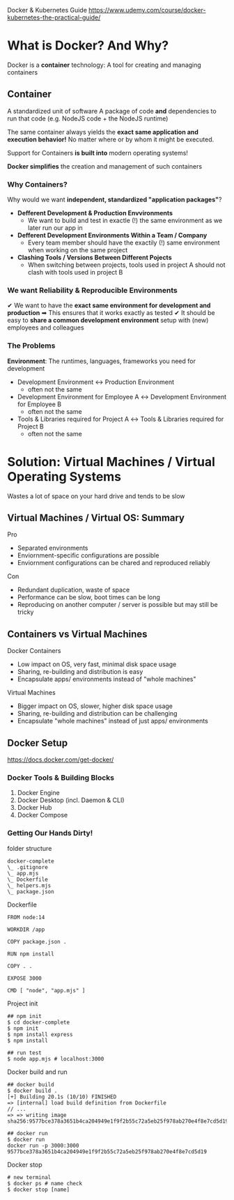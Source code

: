 Docker & Kubernetes Guide
https://www.udemy.com/course/docker-kubernetes-the-practical-guide/

# What is Docker? And Why?

Docker is a **container** technology: A tool for creating and managing containers

## Container
A standardized unit of software
A package of code **and** dependencies to run that code (e.g. NodeJS code + the NodeJS runtime)

The same container always yields the **exact same application and execution behavior!** No matter where or by whom it might be executed.

Support for Containers **is built into** modern operating systems!

**Docker simplifies** the creation and management of such containers

### Why Containers?
Why would we want **independent, standardized "application packages"**?

- **Defferent Development & Production Envvironments**
  - We want to build and test in exactle (!) the same environment as we later run our app in
- **Defferent Development Environments Within a Team / Company**
  - Every team member should have the exactily (!) same environment when working on the same project
- **Clashing Tools / Versions Between Different Pojects**
  - When switching between projects, tools used in project A should not clash with tools used in project B

### We want Reliability & Reproducible Environments
✔ We want to have the **exact same environment for development and production** ➡ This ensures that it works exactly as tested
✔ It should be easy to **share a common development environment** setup with (new) employees and colleagues

### The Problems
**Environment**: The runtimes, languages, frameworks you need for development
- Development Environment ↔ Production Environment
  - often not the same
- Development Environment for Employee A ↔ Development Environment for Employee B
  - often not the same
- Tools & Libraries required for Project A ↔ Tools & Libraries required for Project B
  - often not the same


# Solution: Virtual Machines / Virtual Operating Systems
Wastes a lot of space on your hard drive and tends to be slow

## Virtual Machines / Virtual OS: Summary

Pro
- Separated environments
- Enviornment-specific configurations are possible
- Enviornment configurations can be chared and reproduced reliably

Con
- Redundant duplication, waste of space
- Performance can be slow, boot times can be long
- Reproducing on another computer / server is possible but may still be tricky

## Containers vs Virtual Machines

Docker Containers
- Low impact on OS, very fast, minimal disk space usage
- Sharing, re-building and distribution is easy
- Encapsulate apps/ environments instead of "whole machines"

Virtual Machines
- Bigger impact on OS, slower, higher disk space usage
- Sharing, re-building and distribution can be challenging
- Encapsulate "whole machines" instead of just apps/ environments

## Docker Setup
https://docs.docker.com/get-docker/

### Docker Tools & Building Blocks

1. Docker Engine
2. Docker Desktop (incl. Daemon & CLI)
3. Docker Hub
4. Docker Compose

### Getting Our Hands Dirty!

folder structure
```
docker-complete
\_ .gitignore
\_ app.mjs
\_ Dockerfile
\_ helpers.mjs
\_ package.json
```

Dockerfile
```docker
FROM node:14

WORKDIR /app

COPY package.json .

RUN npm install

COPY . .

EXPOSE 3000

CMD [ "node", "app.mjs" ]
```

Project init
```
## npm init
$ cd docker-complete
$ npm init
$ npm install express
$ npm install

## run test
$ node app.mjs # localhost:3000
```

Docker build and run

```
## docker build
$ docker build .
[+] Building 20.1s (10/10) FINISHED
=> [internal] load build definition from Dockerfile 
// ...
=> => writing image sha256:9577bce378a3651b4ca204949e1f9f2b55c72a5eb25f978ab270e4f8e7cd5d19

## docker run
$ docker run
docker run -p 3000:3000 9577bce378a3651b4ca204949e1f9f2b55c72a5eb25f978ab270e4f8e7cd5d19
```

Docker stop

```
# new terminal
$ docker ps # name check
$ docker stop [name]
```